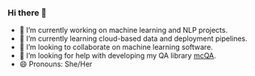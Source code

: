 ### Hi there 👋

<!--
**tayciryahmed/tayciryahmed** is a ✨ _special_ ✨ repository because its `README.md` (this file) appears on your GitHub profile.

Here are some ideas to get you started: -->

- 🔭 I’m currently working on machine learning and NLP projects. 
- 🌱 I’m currently learning cloud-based data and deployment pipelines.
- 👯 I’m looking to collaborate on machine learning software.
- 🤔 I’m looking for help with developing my QA library [mcQA](https://github.com/mcQA-suite/mcQA). 
- 😄 Pronouns: She/Her
<!-- - ⚡ Fun fact: ... -->
<!--- 💬 Ask me about NLP, machine learning and software engineering. ... - 📫 How to reach me: taycir.yahmed+github.com-->

